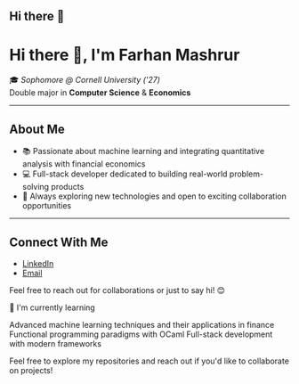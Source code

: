 ## Hi there 👋

# Hi there 👋, I'm **Farhan Mashrur**

🎓 *Sophomore @ Cornell University ('27)*  
Double major in **Computer Science** & **Economics**

---

## About Me

- 📚 Passionate about machine learning and integrating quantitative analysis with financial economics  
- 💻 Full-stack developer dedicated to building real-world problem-solving products  
- 🚀 Always exploring new technologies and open to exciting collaboration opportunities

---

## Connect With Me

- [LinkedIn](https://www.linkedin.com/in/farhanmashrur)
- [Email](mailto:fm454@cornell.edu)

Feel free to reach out for collaborations or just to say hi! 😊


🌱 I'm currently learning

Advanced machine learning techniques and their applications in finance
Functional programming paradigms with OCaml
Full-stack development with modern frameworks


Feel free to explore my repositories and reach out if you'd like to collaborate on projects!
